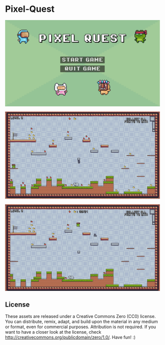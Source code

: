 # Pixel-Quest

![screenshot](GameScreenshots/1.png)

![screenshot](GameScreenshots/2.png)

![screenshot](GameScreenshots/3.png)

## License

These assets are released under a Creative Commons Zero (CC0) license. You can distribute, remix, adapt, and build upon the material in any medium or format, even for commercial purposes.
Attribution is not required.
If you want to have a closer look at the license, check http://creativecommons.org/publicdomain/zero/1.0/. Have fun! :)
